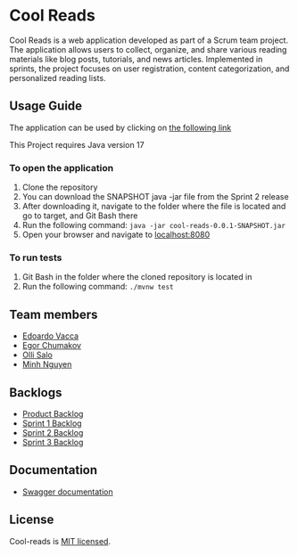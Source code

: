 # Cool Reads

Cool Reads is a web application developed as part of a Scrum team project. The application allows users to collect, organize, and share various reading materials like blog posts, tutorials, and news articles. Implemented in sprints, the project focuses on user registration, content categorization, and personalized reading lists.

## Usage Guide

The application can be used by clicking on [the following link](https://cool-reads-airplane2.onrender.com/)

This Project requires Java version 17

### To open the application

1. Clone the repository
2. You can download the SNAPSHOT java -jar file from the Sprint 2 release
3. After downloading it, navigate to the folder where the file is located and go to target, and Git Bash there
4. Run the following command: `java -jar cool-reads-0.0.1-SNAPSHOT.jar`
5. Open your browser and navigate to [localhost:8080](https://localhost:8080/)

### To run tests

1. Git Bash in the folder where the cloned repository is located in
2. Run the following command: `./mvnw test`

## Team members

- [Edoardo Vacca](https://github.com/edoardovac)
- [Egor Chumakov](https://github.com/EgorCD)
- [Olli Salo](https://github.com/Ullebror)
- [Minh Nguyen](https://github.com/NguyenMinh03)

## Backlogs

- [Product Backlog](https://github.com/orgs/Airplane-2/projects/1)
- [Sprint 1 Backlog](https://github.com/orgs/Airplane-2/projects/3)
- [Sprint 2 Backlog](https://github.com/orgs/Airplane-2/projects/4)
- [Sprint 3 Backlog](https://github.com/orgs/Airplane-2/projects/7)

## Documentation

- [Swagger documentation](http://localhost:8080/swagger-ui.html)

## License

Cool-reads is [MIT licensed](https://github.com/Airplane-2/cool-reads/blob/main/LICENSE.md).
